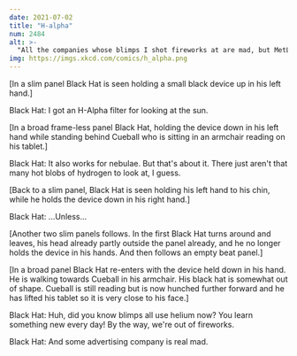 ```yaml
---
date: 2021-07-02
title: "H-alpha"
num: 2484
alt: >-
  "All the companies whose blimps I shot fireworks at are mad, but MetLife is especially miffed because I dressed up as the Red Baron."
img: https://imgs.xkcd.com/comics/h_alpha.png
---
```

[In a slim panel Black Hat is seen holding a small black device up in his left hand.]

Black Hat: I got an H-Alpha filter for looking at the sun.

[In a broad frame-less panel Black Hat, holding the device down in his left hand while standing behind Cueball who is sitting in an armchair reading on his tablet.]

Black Hat: It also works for nebulae. But that's about it. There just aren't that many hot blobs of hydrogen to look at, I guess.

[Back to a slim panel, Black Hat is seen holding his left hand to his chin, while he holds the device down in his right hand.]

Black Hat: ...Unless...

[Another two slim panels follows. In the first Black Hat turns around and leaves, his head already partly outside the panel already, and he no longer holds the device in his hands. And then follows an empty beat panel.]

[In a broad panel Black Hat re-enters with the device held down in his hand. He is walking towards Cueball in his armchair. His black hat is somewhat out of shape. Cueball is still reading but is now hunched further forward and he has lifted his tablet so it is very close to his face.]

Black Hat: Huh, did you know blimps all use helium now? You learn something new every day! By the way, we're out of fireworks.

Black Hat: And some advertising company is real mad.